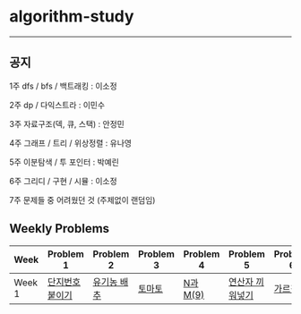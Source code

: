# algorithm-study

---

## 공지

1주 dfs / bfs / 백트래킹 : 이소정

2주 dp / 다익스트라 : 이민수

3주 자료구조(덱, 큐, 스택) : 안정민

4주 그래프 / 트리 / 위상정렬 : 유나영

5주 이분탐색 / 투 포인터 : 박예린

6주 그리디 / 구현 / 시뮬 : 이소정

7주 문제들 중 어려웠던 것 (주제없이 랜덤임)


## Weekly Problems

| Week | Problem 1 | Problem 2 | Problem 3 | Problem 4 | Problem 5 | Problem 6 | Problem 7 |
|------|-----------|-----------|-----------|-----------|-----------|-----------|-----------|
| Week 1 | [단지번호붙이기](https://www.acmicpc.net/problem/2667) | [유기농 배추](https://www.acmicpc.net/problem/1012) | [토마토](https://www.acmicpc.net/problem/7576) |[N과 M(9)](https://www.acmicpc.net/problem/15663) | [연산자 끼워넣기](https://www.acmicpc.net/problem/14888) |  [가르침](https://www.acmicpc.net/problem/1062) | [벽 부수고 이동하기](https://www.acmicpc.net/problem/2206) |
